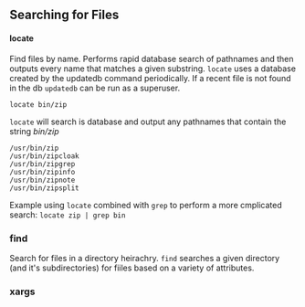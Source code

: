 ## Searching for Files

#### locate

Find files by name. Performs rapid database search of pathnames and then outputs every name that matches a given substring. `locate` uses a database created by the updatedb command periodically. If a recent file is not found in the db `updatedb` can be run as a superuser.

	locate bin/zip
	
`locate` will search is database and output any pathnames that contain the string _bin/zip_

	/usr/bin/zip
	/usr/bin/zipcloak
	/usr/bin/zipgrep
	/usr/bin/zipinfo
	/usr/bin/zipnote
	/usr/bin/zipsplit
		
Example using `locate` combined with `grep` to perform a more cmplicated search: `locate zip | grep bin`
### find

Search for files in a directory heirachry. `find` searches a given directory (and it's subdirectories) for fiiles based on a variety of attributes. 

### xargs

